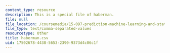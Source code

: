 ```yaml
---
content_type: resource
description: This is a special file of haberman.
file: null
file_location: /coursemedia/15-097-prediction-machine-learning-and-statistics-spring-2012/175026784438565323909373d4c06c1f_haberman.csv
file_type: text/comma-separated-values
resourcetype: Other
title: haberman.csv
uid: 17502678-4438-5653-2390-9373d4c06c1f
---
```

